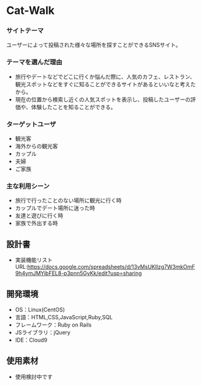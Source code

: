 # Cat-Walk

### サイトテーマ
ユーザーによって投稿された様々な場所を探すことができるSNSサイト。

### テーマを選んだ理由
- 旅行やデートなどでどこに行くか悩んだ際に、人気のカフェ、レストラン、観光スポットなどをすぐに知ることができるサイトがあるといいなと考えたから。
- 現在の位置から検索し近くの人気スポットを表示し、投稿したユーザーの評価や、体験したことを知ることができる。

### ターゲットユーザ
- 観光客
- 海外からの観光客
- カップル
- 夫婦
- ご家族

### 主な利用シーン
- 旅行で行ったことのない場所に観光に行く時
- カップルでデート場所に迷った時
- 友達と遊びに行く時
- 家族で外出する時

## 設計書
- 実装機能リストURL:https://docs.google.com/spreadsheets/d/13vMsUKlIzg7W3mkOmF9h4ymJMYibFEL8-p3pnn5GyKk/edit?usp=sharing

## 開発環境
- OS：Linux(CentOS)
- 言語：HTML,CSS,JavaScript,Ruby,SQL
- フレームワーク：Ruby on Rails
- JSライブラリ：jQuery
- IDE：Cloud9

## 使用素材
- 使用検討中です
